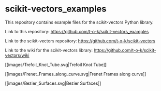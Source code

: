 # scikit-vectors_examples

This repository contains example files for the scikit-vectors Python library.

Link to this repository: https://github.com/t-o-k/scikit-vectors_examples

Link to the scikit-vectors repository: https://github.com/t-o-k/scikit-vectors

Link to the wiki for the scikit-vectors library: https://github.com/t-o-k/scikit-vectors/wiki

[[images/Trefoil_Knot_Tube.svg|Trefoil Knot Tube]]

[[images/Frenet_Frames_along_curve.svg|Frenet Frames along curve]]

[[images/Bezier_Surfaces.svg|Bezier Surfaces]]
